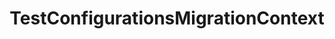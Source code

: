 ---
optionsClassName: TestConfigurationsMigrationConfig
optionsClassFullName: MigrationTools._EngineV1.Configuration.Processing.TestConfigurationsMigrationConfig
configurationSamples:
- name: default
  description: 
  code: >-
    {
      "$type": "TestConfigurationsMigrationConfig",
      "Enabled": false,
      "Enrichers": null
    }
  sampleFor: MigrationTools._EngineV1.Configuration.Processing.TestConfigurationsMigrationConfig
description: This processor can migrate `test configuration`. This should be run before `LinkMigrationConfig`.
className: TestConfigurationsMigrationContext
typeName: Processors
architecture: v1
options:
- parameterName: Enabled
  type: Boolean
  description: missng XML code comments
  defaultValue: missng XML code comments
- parameterName: Enrichers
  type: List
  description: A list of enrichers that can augment the proccessing of the data
  defaultValue: missng XML code comments
status: Beta
processingTarget: Suites & Plans
classFile: /src/VstsSyncMigrator.Core/Execution/MigrationContext/TestConfigurationsMigrationContext.cs
optionsClassFile: /src/MigrationTools/_EngineV1/Configuration/Processing/TestConfigurationsMigrationConfig.cs

redirectFrom:
- /Reference/v1/Processors/TestConfigurationsMigrationConfig/
layout: reference
toc: true
permalink: /Reference/Processors/TestConfigurationsMigrationContext/
title: TestConfigurationsMigrationContext
categories:
- Processors
- v1
topics:
- topic: notes
  path: /Processors/TestConfigurationsMigrationContext-notes.md
  exists: false
  markdown: ''
- topic: introduction
  path: /Processors/TestConfigurationsMigrationContext-introduction.md
  exists: false
  markdown: ''

---